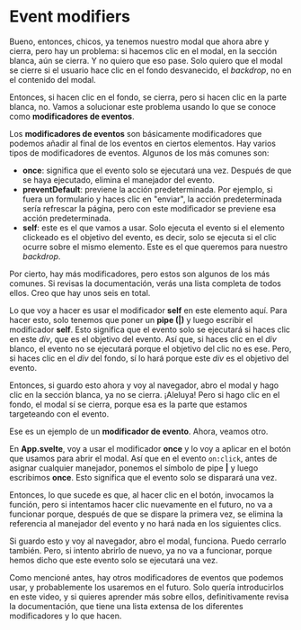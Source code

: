 # Event modifiers

Bueno, entonces, chicos, ya tenemos nuestro modal que ahora abre y cierra, pero hay un problema: si hacemos clic en el modal, en la sección blanca, aún se cierra. Y no quiero que eso pase. Solo quiero que el modal se cierre si el usuario hace clic en el fondo desvanecido, el _backdrop_, no en el contenido del modal.

Entonces, si hacen clic en el fondo, se cierra, pero si hacen clic en la parte blanca, no. Vamos a solucionar este problema usando lo que se conoce como **modificadores de eventos**.

Los **modificadores de eventos** son básicamente modificadores que podemos añadir al final de los eventos en ciertos elementos. Hay varios tipos de modificadores de eventos. Algunos de los más comunes son:

- **once**: significa que el evento solo se ejecutará una vez. Después de que se haya ejecutado, elimina el manejador del evento.
- **preventDefault**: previene la acción predeterminada. Por ejemplo, si fuera un formulario y haces clic en "enviar", la acción predeterminada sería refrescar la página, pero con este modificador se previene esa acción predeterminada.
- **self**: este es el que vamos a usar. Solo ejecuta el evento si el elemento clickeado es el objetivo del evento, es decir, solo se ejecuta si el clic ocurre sobre el mismo elemento. Este es el que queremos para nuestro _backdrop_.

Por cierto, hay más modificadores, pero estos son algunos de los más comunes. Si revisas la documentación, verás una lista completa de todos ellos. Creo que hay unos seis en total.

Lo que voy a hacer es usar el modificador **self** en este elemento aquí. Para hacer esto, solo tenemos que poner un **pipe (|)** y luego escribir el modificador **self**. Esto significa que el evento solo se ejecutará si haces clic en este _div_, que es el objetivo del evento. Así que, si haces clic en el _div_ blanco, el evento no se ejecutará porque el objetivo del clic no es ese. Pero, si haces clic en el _div_ del fondo, sí lo hará porque este _div_ es el objetivo del evento.

Entonces, si guardo esto ahora y voy al navegador, abro el modal y hago clic en la sección blanca, ya no se cierra. ¡Aleluya! Pero si hago clic en el fondo, el modal sí se cierra, porque esa es la parte que estamos targeteando con el evento.

Ese es un ejemplo de un **modificador de evento**. Ahora, veamos otro.

En **App.svelte**, voy a usar el modificador **once** y lo voy a aplicar en el botón que usamos para abrir el modal. Así que en el evento `on:click`, antes de asignar cualquier manejador, ponemos el símbolo de pipe **|** y luego escribimos **once**. Esto significa que el evento solo se disparará una vez.

Entonces, lo que sucede es que, al hacer clic en el botón, invocamos la función, pero si intentamos hacer clic nuevamente en el futuro, no va a funcionar porque, después de que se dispare la primera vez, se elimina la referencia al manejador del evento y no hará nada en los siguientes clics.

Si guardo esto y voy al navegador, abro el modal, funciona. Puedo cerrarlo también. Pero, si intento abrirlo de nuevo, ya no va a funcionar, porque hemos dicho que este evento solo se ejecutará una vez.

Como mencioné antes, hay otros modificadores de eventos que podemos usar, y probablemente los usaremos en el futuro. Solo quería introducirlos en este video, y si quieres aprender más sobre ellos, definitivamente revisa la documentación, que tiene una lista extensa de los diferentes modificadores y lo que hacen.
